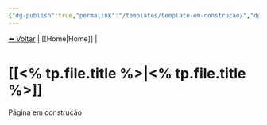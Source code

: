 ```yaml
---
{"dg-publish":true,"permalink":"/templates/template-em-construcao/","dgHomeLink":true,"dgPassFrontmatter":false,"dgShowBacklinks":true,"dgShowLocalGraph":true}
---
```


<a href="javascript:history.back()">⬅️ Voltar</a> | [[Home\|Home]] | 

# [[<% tp.file.title %>|<% tp.file.title %>]]
Página em construção